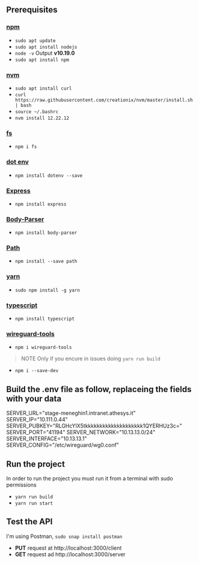 ## Prerequisites

### [npm](https://www.digitalocean.com/community/tutorials/how-to-install-node-js-on-ubuntu-20-04)
  - `sudo apt update`
  - `sudo apt install nodejs`
  - `node -v` Output **v10.19.0**
  - `sudo apt install npm`
 
### [nvm](https://tecadmin.net/how-to-install-nvm-on-ubuntu-20-04/)
  - `sudo apt install curl` 
  - `curl https://raw.githubusercontent.com/creationix/nvm/master/install.sh | bash`
  - `source ~/.bashrc `
  - `nvm install 12.22.12`

### [fs](https://www.npmjs.com/package/fs)
  - `npm i fs`

### [dot env](https://www.npmjs.com/package/dotenv)
  - `npm install dotenv --save`

### [Express](https://www.npmjs.com/package/express)
  - `npm install express`

### [Body-Parser](https://www.npmjs.com/package/body-parser)
  - `npm install body-parser`
 
### [Path](https://www.npmjs.com/package/path)
  - `npm install --save path`

### [yarn](https://www.npmjs.com/package/yarn)
  - `sudo npm install -g yarn`

### [typescript](https://www.npmjs.com/package/typescript)
  - `npm install typescript`

### [wireguard-tools](https://www.npmjs.com/package/wireguard-tools)
  - `npm i wireguard-tools`

> NOTE Only if you encure in issues doing `yarn run build`
  - `npm i --save-dev`

## Build the .env file as follow, replaceing the fields with your data

SERVER_URL="stage-meneghin1.intranet.athesys.it"
SERVER_IP="10.111.0.44"
SERVER_PUBKEY="RLGHcYlX5tkkkkkkkkkkkkkkkkkkkk1QYERHUz3c="
SERVER_PORT="41194"
SERVER_NETWORK="10.13.13.0/24"
SERVER_INTERFACE="10.13.13.1"
SERVER_CONFIG="/etc/wireguard/wg0.conf"

## Run the project
In order to run the project you must run it from a terminal with sudo permissions
- `yarn run build`
- `yarn run start`

## Test the API
I'm using Postman, `sudo snap install postman`
- **PUT** request at http://localhost:3000/client
- **GET** request ad http://localhost:3000/server
